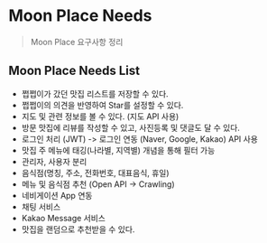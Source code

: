 # Moon Place Needs #

> Moon Place 요구사항 정리

## Moon Place Needs List ##

- 쩝쩝이가 갔던 맛집 리스트를 저장할 수 있다.
- 쩝쩝이의 의견을 반영하여 Star를 설정할 수 있다.
- 지도 및 관련 정보를 볼 수 있다. (지도 API 사용)
- 방문 맛집에 리뷰를 작성할 수 있고, 사진등록 및 댓글도 달 수 있다.
- 로그인 처리 (JWT) -> 로그인 연동 (Naver, Google, Kakao) API 사용
- 맛집 주 메뉴에 태깅(나라별, 지역별) 개념을 통해 필터 가능
- 관리자, 사용자 분리
- 음식점(명칭, 주소, 전화번호, 대표음식, 휴일)
- 메뉴 및 음식점 추천 (Open API -> Crawling)
- 네비게이션 App 연동
- 채팅 서비스
- Kakao Message 서비스
- 맛집을 랜덤으로 추천받을 수 있다.
